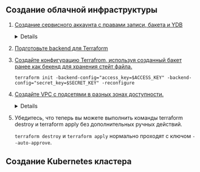 ## Создание облачной инфраструктуры

1. [Создание сервисного аккаунта с правами записи, бакета и YDB](./sas3/)
      <details>

        $  yc iam service-account list
        +----------------------+--------+--------+---------------------+-----------------------+
        |          ID          |  NAME  | LABELS |     CREATED AT      | LAST AUTHENTICATED AT |
        +----------------------+--------+--------+---------------------+-----------------------+
        | ajefusv8dspj2egupq51 | diplom |        | 2025-07-01 16:59:06 | 2025-07-02 04:40:00   |
        | ajev6fmmk9cib5ve79vo | hw-02  |        | 2024-11-14 07:22:47 | 2025-07-02 04:40:00   |
        +----------------------+--------+--------+---------------------+-----------------------+

        $ yc storage bucket list
        +------------------------+----------------------+------------+-----------------------+---------------------+
        |          NAME          |      FOLDER ID       |  MAX SIZE  | DEFAULT STORAGE CLASS |     CREATED AT      |
        +------------------------+----------------------+------------+-----------------------+---------------------+
        | kirsanov-diplom-bucket | b1g65ggbv0fmdj4bp782 | 1073741824 | COLD                  | 2025-07-01 16:59:10 |
        +------------------------+----------------------+------------+-----------------------+---------------------+

        $ yc ydb database list
        +----------------------+------------+-------------+---------------------+---------+
        |          ID          |    NAME    | DESCRIPTION |     CREATED AT      | STATUS  |
        +----------------------+------------+-------------+---------------------+---------+
        | etn2ham56gk5jef68o0i | diplom-ydb |             | 2025-07-01 16:59:06 | RUNNING |
        +----------------------+------------+-------------+---------------------+---------+
      </details>
2. [Подготовьте backend для Terraform](./sas3/)
3. [Создайте конфигурацию Terrafrom, используя созданный бакет ранее как бекенд для хранения стейт файла.](./backend/providers.tf)
    ```
    terraform init -backend-config="access_key=$ACCESS_KEY" -backend-config="secret_key=$SECRET_KEY" -reconfigure
    ```
4. [Создайте VPC с подсетями в разных зонах доступности.](./backend/vpc.tf)

      <details>

        $ yc vpc network list
        +----------------------+----------------+
        |          ID          |      NAME      |
        +----------------------+----------------+
        | enpov1n3be2ep0cm93ke | diplom-network |
        +----------------------+----------------+

        $ yc vpc subnet list
        +----------------------+----------+----------------------+----------------+---------------+-------------------+
        |          ID          |   NAME   |      NETWORK ID      | ROUTE TABLE ID |     ZONE      |       RANGE       |
        +----------------------+----------+----------------------+----------------+---------------+-------------------+
        | e2lupvcnjcamrfhkp525 | subnet_b | enpov1n3be2ep0cm93ke |                | ru-central1-b | [192.168.20.0/24] |
        | e9br8gqgfr9hepkt2aep | subnet_a | enpov1n3be2ep0cm93ke |                | ru-central1-a | [192.168.10.0/24] |
        | fl8qi7ee7qgfi7e7duhg | subnet_d | enpov1n3be2ep0cm93ke |                | ru-central1-d | [192.168.30.0/24] |
        +----------------------+----------+----------------------+----------------+---------------+-------------------+
      </details>

5. Убедитесь, что теперь вы можете выполнить команды terraform destroy и terraform apply без дополнительных ручных действий.

    `terraform destroy` и `terraform apply` нормально проходят с ключом `--auto-approve`.

## Создание Kubernetes кластера